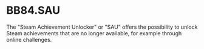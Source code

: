 # BB84.SAU
The "Steam Achievement Unlocker" or "SAU" offers the possibility to unlock Steam achievements that are no longer available, for example through online challenges.
